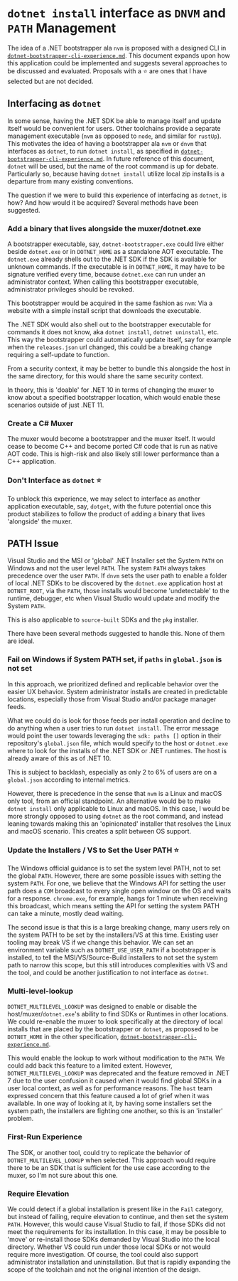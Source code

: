 # `dotnet install` interface as `DNVM` and `PATH` Management

The idea of a .NET bootstrapper ala `nvm` is proposed with a designed CLI in [`dotnet-bootstrapper-cli-experience.md`](./dotnet-bootstrapper-cli-experience.md). This document expands upon how this application could be implemented and suggests several approaches to be discussed and evaluated. Proposals with a :star: are ones that I have selected but are not decided.

## Interfacing as `dotnet`

In some sense, having the .NET SDK be able to manage itself and update itself would be convenient for users. Other toolchains provide a separate management executable (`nvm` as opposed to `node`, and similar for `rustUp`). This motivates the idea of having a bootstrapper ala `nvm` or `dnvm` that interfaces as `dotnet`, to run `dotnet install`, as specified in [`dotnet-bootstrapper-cli-experience.md`](./dotnet-bootstrapper-cli-experience.md). In future reference of this document, `dotnet` will be used, but the name of the root command is up for debate. Particularly so, because having `dotnet install` utilize local zip installs is a departure from many existing conventions.

The question if we were to build this experience of interfacing as `dotnet`, is how? And how would it be acquired? Several methods have been suggested.

### Add a binary that lives alongside the muxer/dotnet.exe

A bootstrapper executable, say, `dotnet-bootstrapper.exe` could live either beside `dotnet.exe` or in `DOTNET_HOME` as a standalone AOT executable. The `dotnet.exe` already shells out to the .NET SDK if the SDK is available for unknown commands. If the executable is in `DOTNET_HOME`, it may have to be signature verified every time, because `dotnet.exe` can run under an administrator context. When calling this bootstrapper executable, administrator privileges should be revoked.

This bootstrapper would be acquired in the same fashion as `nvm`:
Via a website with a simple install script that downloads the executable.

The .NET SDK would also shell out to the bootstrapper executable for commands it does not know, aka `dotnet install`, `dotnet uninstall`, etc. This way the bootstrapper could automatically update itself, say for example when the `releases.json` url changed, this could be a breaking change requiring a self-update to function.

From a security context, it may be better to bundle this alongside the host in the same directory, for this would share the same security context.

In theory, this is 'doable' for .NET 10 in terms of changing the muxer to know about a specified bootstrapper location, which would enable these scenarios outside of just .NET 11.


### Create a C# Muxer

The muxer would become a bootstrapper and the muxer itself. It would cease to become C++ and become ported C# code that is run as native AOT code. This is high-risk and also likely still lower performance than a C++ application.


### Don't Interface as `dotnet` :star:

To unblock this experience, we may select to interface as another application executable, say, `dotget`, with the future potential once this product stabilizes to follow the product of adding a binary that lives 'alongside' the muxer.

## PATH Issue

Visual Studio and the MSI or 'global' .NET Installer set the System `PATH` on Windows and not the user level `PATH`. The system `PATH` always takes precedence over the user `PATH`. If `dnvm` sets the user path to enable a folder of local .NET SDKs to be discovered by the `dotnet.exe` application host at `DOTNET_ROOT`, via the `PATH`, those installs would become 'undetectable' to the runtime, debugger, etc when Visual Studio would update and modify the System `PATH`.

This is also applicable to `source-built` SDKs and the `pkg` installer.

There have been several methods suggested to handle this. None of them are ideal.

### Fail on Windows if System PATH set, if `paths` in `global.json` is not set

In this approach, we prioritized defined and replicable behavior over the easier UX behavior. System administrator installs are created in predictable locations, especially those from Visual Studio and/or package manager feeds.

What we could do is look for those feeds per install operation and decline to do anything when a user tries to run `dotnet install`. The error message would point the user towards leveraging the `sdk: paths []` option in their repository's `global.json` file, which would specify to the host or `dotnet.exe` where to look for the installs of the .NET SDK or .NET runtimes. The host is already aware of this as of .NET 10.

This is subject to backlash, especially as only 2 to 6% of users are on a `global.json` according to internal metrics.

However, there is precedence in the sense that `nvm` is a Linux and macOS only tool, from an official standpoint. An alternative would be to make `dotnet install` only applicable to Linux and macOS. In this case, I would be more strongly opposed to using `dotnet` as the root command, and instead leaning towards making this an 'opinionated' installer that resolves the Linux and macOS scenario. This creates a split between OS support.

### Update the Installers / VS to Set the User PATH :star:

The Windows official guidance is to set the system level PATH, not to set the global `PATH`. However, there are some possible issues with setting the system `PATH`. For one, we believe that the Windows API for setting the user path does a `COM` broadcast to every single open window on the OS and waits for a response. `chrome.exe`, for example, hangs for 1 minute when receiving this broadcast, which means setting the API for setting the system PATH can take a minute, mostly dead waiting.

The second issue is that this is a large breaking change, many users rely on the system PATH to be set by the installers/VS at this time. Existing user tooling may break VS if we change this behavior. We can set an environment variable such as `DOTNET_USE_USER_PATH` if a bootstrapper is installed, to tell the MSI/VS/Source-Build installers to not set the system path to narrow this scope, but this still introduces complexities with VS and the tool, and could be another justification to not interface as `dotnet`.


### Multi-level-lookup

`DOTNET_MULTILEVEL_LOOKUP` was designed to enable or disable the host/muxer/`dotnet.exe`'s ability to find SDKs or Runtimes in other locations. We could re-enable the muxer to look specifically at the directory of local installs that are placed by the bootstrapper or `dotnet`, as proposed to be `DOTNET_HOME` in the other specification, [`dotnet-bootstrapper-cli-experience.md`](./dotnet-bootstrapper-cli-experience.md).

This would enable the lookup to work without modification to the `PATH`. We could add back this feature to a limited extent. However, `DOTNET_MULTILEVEL_LOOKUP` was deprecated and the feature removed in .NET 7 due to the user confusion it caused when it would find global SDKs in a user local context, as well as for performance reasons. The `host` team expressed concern that this feature caused a lot of grief when it was available. In one way of looking at it, by having some installers set the system path, the installers are fighting one another, so this is an 'installer' problem.


### First-Run Experience

The SDK, or another tool, could try to replicate the behavior of `DOTNET_MULTILEVEL_LOOKUP` when selected. This approach would require there to be an SDK that is sufficient for the use case according to the muxer, so I'm not sure about this one.

### Require Elevation

We could detect if a global installation is present like in the `Fail` category, but instead of failing, require elevation to continue, and then set the system `PATH`. However, this would cause Visual Studio to fail, if those SDKs did not meet the requirements for its installation. In this case, it may be possible to 'move' or re-install those SDKs demanded by Visual Studio into the local directory. Whether VS could run under those local SDKs or not would require more investigation. Of course, the tool could also support administrator installation and uninstallation. But that is rapidly expanding the scope of the toolchain and not the original intention of the design.
